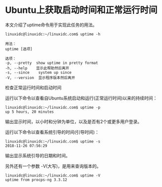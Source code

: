# Ubuntu上获取启动时间和正常运行时间

本文介绍了uptime命令用于实现此任务的用法。

```shell
linuxidc@linuxidc:~/linuxidc.com$ uptime -h

用法：
uptime [选项]

选项：
-p, --pretty  show uptime in pretty format
-h, --help    显示此帮助然后离开
-s, --since    system up since
-V, --version  显示程序版本然后离开
```

检查正常运行时间和启动时间

运行以下命令以查看自Ubuntu系统启动和运行(正常运行时间)以来的持续时间：

```shell
linuxidc@linuxidc:~/linuxidc.com$ uptime -p
up 5 hours, 20 minutes
```

输出显示时间，以小时和分钟为单位，以及是否有2个或更多用户登录。

运行以下命令以查看系统引导的时间(引导时间)：

```shell
linuxidc@linuxidc:~/linuxidc.com$ uptime -s
2018-11-26 07:56:29
```

输出显示系统引导的日期和时间。

另外还有一个参数 -V(大写)，是用来查询版本的。

```shell
linuxidc@linuxidc:~/linuxidc.com$ uptime -V
uptime from procps-ng 3.3.12
```

